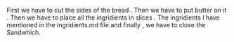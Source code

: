 First we have to cut the sides of the bread . Then we have to put butter on it . Then we have to place all the ingridients in slices . The ingridients I have mentioned in the ingridients.md file and finally , we have to close the Sandwhich.